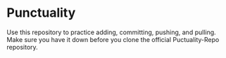 # Punctuality
Use this repository to practice adding, committing, pushing, and pulling. Make sure you have it down before you clone the official Puctuality-Repo repository. 
